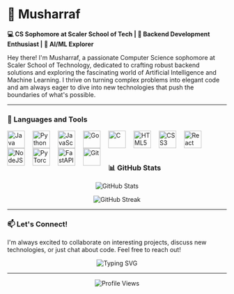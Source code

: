 # 🚀 Musharraf

**💻 CS Sophomore at Scaler School of Tech | 🔧 Backend Development Enthusiast | 🤖 AI/ML Explorer**

Hey there! I'm Musharraf, a passionate Computer Science sophomore at Scaler School of Technology, dedicated to crafting robust backend solutions and exploring the fascinating world of Artificial Intelligence and Machine Learning. I thrive on turning complex problems into elegant code and am always eager to dive into new technologies that push the boundaries of what's possible.

---

### 🧰 Languages and Tools

<p align="left">
<img align="left" alt="Java" width="40px" style="padding-right:15px;" src="https://cdn.jsdelivr.net/gh/devicons/devicon/icons/java/java-original.svg"/>
<img align="left" alt="Python" width="40px" style="padding-right:15px;" src="https://cdn.jsdelivr.net/gh/devicons/devicon/icons/python/python-original.svg" />
<img align="left" alt="JavaScript" width="40px" style="padding-right:15px;" src="https://cdn.jsdelivr.net/gh/devicons/devicon/icons/javascript/javascript-original.svg" />
<img align="left" alt="Go" width="40px" style="padding-right:15px;" src="https://cdn.jsdelivr.net/gh/devicons/devicon/icons/go/go-original.svg" />
<img align="left" alt="C" width="40px" style="padding-right:15px;" src="https://cdn.jsdelivr.net/gh/devicons/devicon/icons/c/c-original.svg" />
<img align="left" alt="HTML5" width="40px" style="padding-right:15px;" src="https://cdn.jsdelivr.net/gh/devicons/devicon/icons/html5/html5-original.svg" />
<img align="left" alt="CSS3" width="40px" style="padding-right:15px;" src="https://cdn.jsdelivr.net/gh/devicons/devicon/icons/css3/css3-original.svg" />
<img align="left" alt="React" width="40px" style="padding-right:15px;" src="https://cdn.jsdelivr.net/gh/devicons/devicon/icons/react/react-original.svg" />
<img align="left" alt="NodeJS" width="40px" style="padding-right:15px;" src="https://cdn.jsdelivr.net/gh/devicons/devicon/icons/nodejs/nodejs-original.svg" />
<img align="left" alt="PyTorch" width="40px" style="padding-right:15px;" src="https://cdn.jsdelivr.net/gh/devicons/devicon/icons/pytorch/pytorch-original.svg" />
<img align="left" alt="FastAPI" width="40px" style="padding-right:15px;" src="https://cdn.jsdelivr.net/gh/devicons/devicon/icons/fastapi/fastapi-original.svg" />
<img align="left" alt="Git" width="40px" style="padding-right:15px;" src="https://cdn.jsdelivr.net/gh/devicons/devicon/icons/git/git-original.svg" />
</p>

<br />
<br />
<br />

### 📊 GitHub Stats

<p align="center">
  <img src="https://github-readme-stats.vercel.app/api?username=musharraf&show_icons=true&theme=tokyonight&hide_border=true&bg_color=0d1117&title_color=58a6ff&icon_color=58a6ff" alt="GitHub Stats" />
</p>

<p align="center">
  <img src="https://github-readme-streak-stats.herokuapp.com/?user=musharraf&theme=tokyonight&hide_border=true&background=0d1117&stroke=58a6ff&ring=58a6ff&fire=58a6ff&currStreakLabel=58a6ff" alt="GitHub Streak" />
</p>

---

### 📫 Let's Connect!

I'm always excited to collaborate on interesting projects, discuss new technologies, or just chat about code. Feel free to reach out!

<p align="center">
  <img src="https://readme-typing-svg.demolab.com?font=Fira+Code&size=22&duration=3000&pause=1000&color=58A6FF&center=true&vCenter=true&width=435&lines=Backend+Developer;AI%2FML+Enthusiast;Problem+Solver;Always+Learning" alt="Typing SVG" />
</p>

---

<p align="center">
  <img src="https://komarev.com/ghpvc/?username=Musharraf1128&color=58a6ff&style=flat-square&label=Profile+Views" alt="Profile Views" />
</p>
